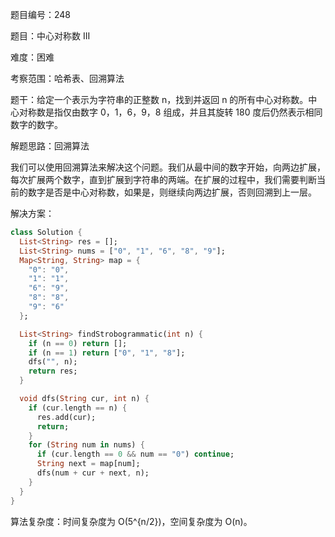 题目编号：248

题目：中心对称数 III

难度：困难

考察范围：哈希表、回溯算法

题干：给定一个表示为字符串的正整数 n，找到并返回 n 的所有中心对称数。中心对称数是指仅由数字 0，1，6，9，8 组成，并且其旋转 180 度后仍然表示相同数字的数字。

解题思路：回溯算法

我们可以使用回溯算法来解决这个问题。我们从最中间的数字开始，向两边扩展，每次扩展两个数字，直到扩展到字符串的两端。在扩展的过程中，我们需要判断当前的数字是否是中心对称数，如果是，则继续向两边扩展，否则回溯到上一层。

解决方案：

```dart
class Solution {
  List<String> res = [];
  List<String> nums = ["0", "1", "6", "8", "9"];
  Map<String, String> map = {
    "0": "0",
    "1": "1",
    "6": "9",
    "8": "8",
    "9": "6"
  };

  List<String> findStrobogrammatic(int n) {
    if (n == 0) return [];
    if (n == 1) return ["0", "1", "8"];
    dfs("", n);
    return res;
  }

  void dfs(String cur, int n) {
    if (cur.length == n) {
      res.add(cur);
      return;
    }
    for (String num in nums) {
      if (cur.length == 0 && num == "0") continue;
      String next = map[num];
      dfs(num + cur + next, n);
    }
  }
}
```

算法复杂度：时间复杂度为 O(5^{n/2})，空间复杂度为 O(n)。